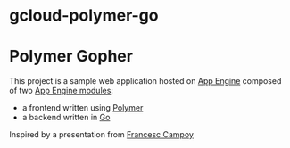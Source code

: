 # gcloud-polymer-go

Polymer Gopher
==============

This project is a sample web application hosted on [App Engine][1] composed of
two [App Engine modules][2]:

- a frontend written using [Polymer][3]
- a backend written in [Go][4]

Inspired by a presentation from [Francesc Campoy][5]

[1]: https://cloud.google.com/appengine/docs
[2]: https://cloud.google.com/appengine/docs/go/modules
[3]: https://www.polymer-project.org
[4]: https://golang.org
[5]: https://youtu.be/36Si7czwdyA
